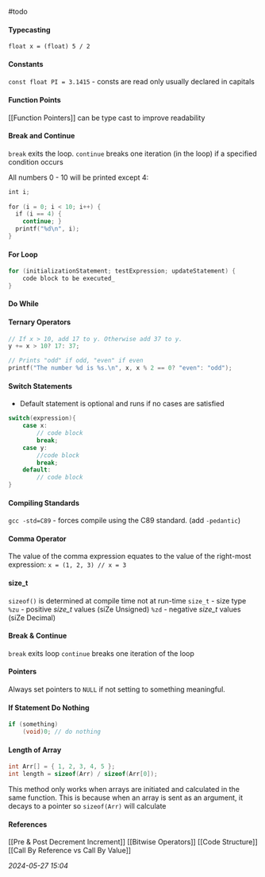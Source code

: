 #todo 
#### Typecasting
`float x = (float) 5 / 2`
#### Constants
`const float PI = 3.1415` - consts are read only usually declared in capitals
#### Function Points
[[Function Pointers]] can be type cast to improve readability
#### Break and Continue
`break` exits the loop.
`continue` breaks one iteration (in the loop) if a specified condition occurs

All numbers 0 - 10 will be printed except 4:
```C
int i;  
  
for (i = 0; i < 10; i++) {
  if (i == 4) {
    continue; }  
  printf("%d\n", i);  
}
```
#### For Loop
```C
for (initializationStatement; testExpression; updateStatement) {
	code block to be executed_  
}
```
#### Do While
#### Ternary Operators
```C
// If x > 10, add 17 to y. Otherwise add 37 to y.
y += x > 10? 17: 37;

// Prints "odd" if odd, "even" if even
printf("The number %d is %s.\n", x, x % 2 == 0? "even": "odd");
```
#### Switch Statements
- Default statement is optional and runs if no cases are satisfied
```C
switch(expression){
	case x:
		// code block
		break;
	case y:
		//code block
		break;
	default:
		// code block
}
```
#### Compiling Standards
`gcc -std=C89` - forces compile using the C89 standard. (add `-pedantic`)
#### Comma Operator
The value of the comma expression equates to the value of the right-most expression:
`x = (1, 2, 3) // x = 3`
#### size_t
`sizeof()` is determined at compile time not at run-time
`size_t` - size type
`%zu` - positive _size_t_ values (siZe Unsigned)
`%zd` - negative _size_t_ values (siZe Decimal)
#### Break & Continue
`break` exits loop
`continue` breaks one iteration of the loop
#### Pointers
Always set pointers to `NULL` if not setting to something meaningful.
#### If Statement Do Nothing
```C
if (something)
	(void)0; // do nothing
```
#### Length of Array
```C
int Arr[] = { 1, 2, 3, 4, 5 };
int length = sizeof(Arr) / sizeof(Arr[0]);
```
This method only works when arrays are initiated and calculated in the same function. This is because when an array is sent as an argument, it decays to a pointer so `sizeof(Arr)` will calculate 
#### References
[[Pre & Post Decrement Increment]]
[[Bitwise Operators]]
[[Code Structure]]
[[Call By Reference vs Call By Value]]

_2024-05-27 15:04_